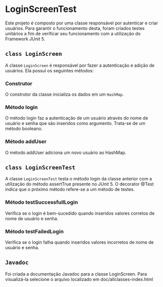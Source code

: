 # LoginScreenTest

Este projeto é composto por uma classe responsável por autenticar e criar usuários.
Para garantir o funcionamento desta, foram criados testes unitários a fim de verificar seu funcionamento com a utilização do Framework JUnit 5.

## `class LoginScreen` 

A classe `LoginScreen` é responsável por fazer a autenticação e adição de usuários. Ela possui os seguintes métodos:

### Construtor

O construtor da classe inicializa os dados em um `HashMap`.

### Método login
O método login faz a autenticação de um usuário através do nome de usuário e senha que são inseridos como argumento. Trata-se de um método booleano.

### Método addUser
O método addUser adiciona um novo usuário ao HashMap.

## `class LoginScreenTest `
A classe `LoginScreenTest` testa o método login da classe anterior com a utilização do método assertTrue presente no JUnit 5. O decorator @Test indica que o próximo método refere-se a um método de testes.

### Método testSuccessfullLogin
Verifica se o login é bem-sucedido quando inseridos valores corretos de nome de usuário e senha.

### Método testFailedLogin
Verifica se o login falha quando inseridos valores incorretos de nome de usuário e senha.

## `Javadoc` 
Foi criada a documentação Javadoc para a classe LoginScreen. Para visualizá-la  selecione o arquivo localizado em doc/allclasses-index.html

